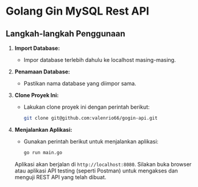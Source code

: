 # Golang Gin MySQL Rest API

## Langkah-langkah Penggunaan

1. **Import Database:**

   - Impor database terlebih dahulu ke localhost masing-masing.

2. **Penamaan Database:**

   - Pastikan nama database yang diimpor sama.

3. **Clone Proyek Ini:**

   - Lakukan clone proyek ini dengan perintah berikut:
     ```bash
     git clone git@github.com:valenrio66/gogin-api.git
     ```

4. **Menjalankan Aplikasi:**

   - Gunakan perintah berikut untuk menjalankan aplikasi:
     ```bash
     go run main.go
     ```

   Aplikasi akan berjalan di `http://localhost:8080`. Silakan buka browser atau aplikasi API testing (seperti Postman) untuk mengakses dan menguji REST API yang telah dibuat.
